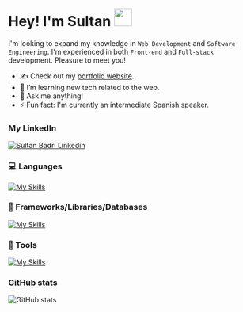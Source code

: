 # Hey! I'm Sultan <img src="https://user-images.githubusercontent.com/1303154/88677602-1635ba80-d120-11ea-84d8-d263ba5fc3c0.gif" width="36px" height="36px" />

I'm looking to expand my knowledge in `Web Development` and `Software Engineering`. I'm experienced in both `Front-end` and `Full-stack` development. Pleasure to meet you!

- ✍ Check out my [portfolio website](https://sultanbadri.vercel.app/).
- 🌱 I’m learning new tech related to the web.
- 💬 Ask me anything!
- ⚡ Fun fact: I'm currently an intermediate Spanish speaker. 

### My LinkedIn
[![Sultan Badri Linkedin](https://skillicons.dev/icons?i=linkedin)](https://www.linkedin.com/in/sultanbadri/)

### 💻 Languages
[![My Skills](https://skillicons.dev/icons?i=ts,js,py,java,go,r,html,css)](https://skillicons.dev)

### 🧰 Frameworks/Libraries/Databases
[![My Skills](https://skillicons.dev/icons?i=react,nodejs,express,mongodb,nextjs,graphql,angular,vue,svelte,jest,redux,jquery,sass)](https://skillicons.dev)

### 🔧 Tools
[![My Skills](https://skillicons.dev/icons?i=git,webpack,vite,heroku,figma)](https://skillicons.dev)

### GitHub stats
![GitHub stats](https://github-readme-stats.zohan.tech/api?username=SultanBadri&show_icons=true&theme=react&&hide_border=true)
